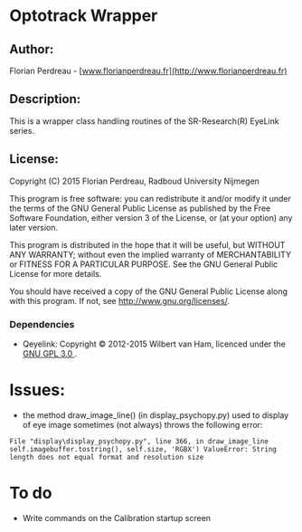 # Optotrack Wrapper
## Author:
Florian Perdreau - [www.florianperdreau.fr](http://www.florianperdreau.fr)

## Description:
This is a wrapper class handling routines of the SR-Research(R) EyeLink series.

## License:
Copyright (C) 2015 Florian Perdreau, Radboud University Nijmegen

This program is free software: you can redistribute it and/or modify
it under the terms of the GNU General Public License as published by
the Free Software Foundation, either version 3 of the License, or
(at your option) any later version.

This program is distributed in the hope that it will be useful,
but WITHOUT ANY WARRANTY; without even the implied warranty of
MERCHANTABILITY or FITNESS FOR A PARTICULAR PURPOSE.  See the
GNU General Public License for more details.

You should have received a copy of the GNU General Public License
along with this program.  If not, see <http://www.gnu.org/licenses/>.

### Dependencies
* Qeyelink: Copyright &copy; 2012-2015 Wilbert van Ham, licenced under the [GNU GPL 3.0 ](http://www.gnu.org/licenses/).

# Issues:
- the method draw_image_line() (in display_psychopy.py) used to display of eye image sometimes (not always) throws the following error:
>
`
File "display\display_psychopy.py", line 366, in draw_image_line
    self.imagebuffer.tostring(), self.size, 'RGBX')
ValueError: String length does not equal format and resolution size
`

# To do
- Write commands on the Calibration startup screen

